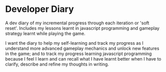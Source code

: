 # Developer Diary

A dev diary of my incremental progress through each iteration or 'soft reset'. Includes my lessons learnt in javascript programming and gameplay strategy learnt while playing the game.

I want the diary to help my self-learning and track my progress as I understand more advanced gameplay mechanics and unlock new features in the game; and to track my progress learning javascript programming because I feel I learn and can recall what I have learnt better when I have to clarify, describe and refine my thoughts in writing.
